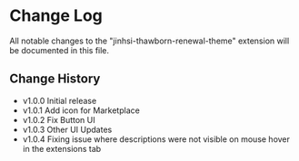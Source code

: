 # Change Log

All notable changes to the "jinhsi-thawborn-renewal-theme" extension will be documented in this file.

## Change History

- v1.0.0 Initial release 
- v1.0.1 Add icon for Marketplace
- v1.0.2 Fix Button UI
- v1.0.3 Other UI Updates
- v1.0.4 Fixing issue where descriptions were not visible on mouse hover in the extensions tab